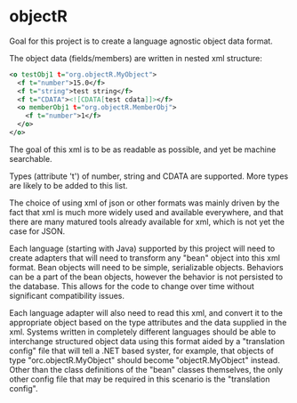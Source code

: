 # objectR
Goal for this project is to create a language agnostic object data format.

The object data (fields/members) are written in nested xml structure:
```xml
<o testObj1 t="org.objectR.MyObject">
  <f t="number">15.0</f>
  <f t="string">test string</f>
  <f t="CDATA"><![CDATA[test cdata]]></f>
  <o memberObj1 t="org.objectR.MemberObj">
    <f t="number">1</f>
  </o>
</o>
```

The goal of this xml is to be as readable as possible, and yet be machine searchable.

Types (attribute 't') of number, string and CDATA are supported. More types are likely to be added to this list.

The choice of using xml of json or other formats was mainly driven by the fact that xml is much more widely used and available everywhere, and that there are many matured tools already available for xml, which is not yet the case for JSON.

Each language (starting with Java) supported by this project will need to create adapters that will need to transform any "bean" object into this xml format. Bean objects will need to be simple, serializable objects. Behaviors can be a part of the bean objects, however the behavior is not persisted to the database. This allows for the code to change over time without significant compatibility issues.

Each language adapter will also need to read this xml, and convert it to the appropriate object based on the type attributes and the data supplied in the xml. Systems written in completely different languages should be able to interchange structured object data using this format aided by a "translation config" file that will tell a .NET based syster, for example, that objects of type "orc.objectR.MyObject" should become "objectR.MyObject" instead. Other than the class definitions of the "bean" classes themselves, the only other config file that may be required in this scenario is the "translation config".
